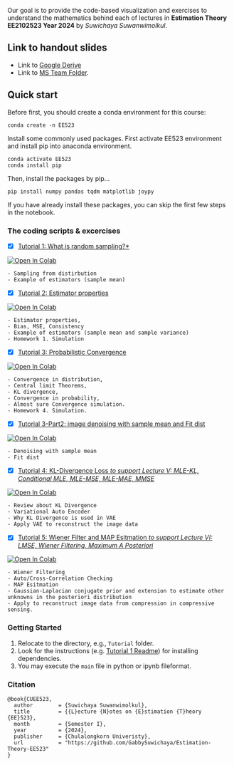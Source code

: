  

Our goal is to provide the code-based visualization and exercises to understand the mathematics behind each of lectures in **Estimation Theory EE2102523 Year 2024** by *Suwichaya Suwanwimolkul*.


## Link to handout slides

- Link to [Google Derive](https://drive.google.com/drive/folders/1ay16iXuyqeCj_OQwCk_2MEGkXoVsAEs1?usp=sharing)   
- Link to [MS Team Folder](https://teams.microsoft.com/_#/school/FileBrowserTabApp/General?groupId=2d8dd0eb-8fac-4cdb-8dd7-d70a1e9ab3b4&threadId=19:KkkpzATb2QVQXJ7M_IP5WYUzIkOVGtQLC2BX0QROmd01@thread.tacv2&ctx=channel). 

## Quick start

Before first, you should create a conda environment for this course:

```
conda create -n EE523
```

Install some commonly used packages. 
First activate EE523 environment and install pip into anaconda environment. 

```
conda activate EE523
conda install pip 
```

Then, install the packages by pip... 

``` 
pip install numpy pandas tqdm matplotlib joypy
```

If you have already install these packages, you can skip the first few steps in the notebook.  



### The coding scripts & excercises 



- [x] [Tutorial 1: What is random sampling?* ](Tutorial1/main.ipynb) 

<a target="_blank" href="https://colab.research.google.com/github/GabbySuwichaya/Estimation-Theory-EE523/blob/master/Tutorial1/main.ipynb">
  <img src="https://colab.research.google.com/assets/colab-badge.svg" alt="Open In Colab"/>
</a>

    - Sampling from distirbution
    - Example of estimators (sample mean) 
 
- [x] [Tutorial 2: Estimator properties](Tutorial2/main.ipynb) 

<a target="_blank" href="https://colab.research.google.com/github/GabbySuwichaya/Estimation-Theory-EE523/blob/master/Tutorial2/main.ipynb">
  <img src="https://colab.research.google.com/assets/colab-badge.svg" alt="Open In Colab"/>
</a>

    - Estimator properties, 
    - Bias, MSE, Consistency 
    - Example of estimators (sample mean and sample variance)  
    - Homework 1. Simulation 

- [x] [Tutorial 3: Probabilistic Convergence](Tutorial3/main.ipynb) 

<a target="_blank" href="https://colab.research.google.com/github/GabbySuwichaya/Estimation-Theory-EE523/blob/master/Tutorial3/main.ipynb">
  <img src="https://colab.research.google.com/assets/colab-badge.svg" alt="Open In Colab"/>
</a>

    - Convergence in distribution, 
    - Central limit Theorems, 
    - KL divergence, 
    - Convergence in probability, 
    - Almost sure Convergence simulation. 
    - Homework 4. Simulation. 

- [x] [Tutorial 3-Part2: image denoising with sample mean and Fit dist](Tutorial3part2/main.ipynb) 

<a target="_blank" href="https://colab.research.google.com/github/GabbySuwichaya/Estimation-Theory-EE523/blob/master/Tutorial3part2/main.ipynb">
  <img src="https://colab.research.google.com/assets/colab-badge.svg" alt="Open In Colab"/>
</a>

    - Denoising with sample mean
    - Fit dist

- [x] [Tutorial 4: KL-Divergence Loss *to support Lecture V: MLE-KL, Conditional MLE,  MLE-MSE, MLE-MAE, MMSE*](Tutorial4/main.ipynb) 

<a target="_blank" href="https://colab.research.google.com/github/GabbySuwichaya/Estimation-Theory-EE523/blob/master/Tutorial4/main.ipynb">
  <img src="https://colab.research.google.com/assets/colab-badge.svg" alt="Open In Colab"/>
</a>

    - Review about KL Divergence 
    - Variational Auto Encoder
    - Why KL Divergence is used in VAE
    - Apply VAE to reconstruct the image data

- [x] [Tutorial 5: Wiener Filter and MAP Esitmation *to support Lecture VI: LMSE, Wiener Filtering, Maximum A Posteriori*](Tutorial5/main.ipynb)

<a target="_blank" href="https://colab.research.google.com/github/GabbySuwichaya/Estimation-Theory-EE523/blob/master/Tutorial5/main.ipynb">
  <img src="https://colab.research.google.com/assets/colab-badge.svg" alt="Open In Colab"/>
</a>

    - Wiener Filtering
    - Auto/Cross-Correlation Checking 
    - MAP Esitmation 
    - Gaussian-Laplacian conjugate prior and extension to estimate other unknowns in the posteriori distribution
    - Apply to reconstruct image data from compression in compressive sensing.

<!-- - [x] [Coding: System Checking for Jypyter Notebook Grading*](Coding/Step0_Testing.ipynb)

<a target="_blank" href="https://colab.research.google.com/github/GabbySuwichaya/Estimation-Theory-EE523/blob/master/Coding/Step0_Testing.ipynb">
  <img src="https://colab.research.google.com/assets/colab-badge.svg" alt="Open In Colab"/>
</a>

    - Please follow the following steps, so that I can check if the system is working fine for the actual grading. 
    - Please implement your work in the provided `.ipynb` file.   
    - Once you finished, put the current folder that contains your `.ipynb` file into a new folder that has  your student id  as the folder name.  
    - For example,  `6470160121/Coding/Step0_Testing.ipynb` (VERY IMPORTANT) 
    - When you finished, please zip the folder (`6470160121.zip`) and submit it into  `Testing_NotebookGrading` folder in MS Team Folder  -->

<!-- - [x] [Homework 4](Homework4/simulation.ipynb)   

<a target="_blank" href="https://colab.research.google.com/github/GabbySuwichaya/Estimation-Theory-EE523/blob/master/Homework4/simulation.ipynb">
  <img src="https://colab.research.google.com/assets/colab-badge.svg" alt="Open In Colab"/>
</a>  -->

<!-- Total scores is 30 that is to be collected as 20 scores for your Homework 4.  

Please read [Homework4 Readme](Homework4/Readme.md) carefully 

    - You can also visit the simulation homework with the attached google collab link.    
    - Deadline 06/12/2023 
       -->

### Getting Started

1. Relocate to the directory, e.g., `Tutorial` folder.
2. Look for the  instructions (e.g. [Tutorial 1 Readme](Tutorial1/Readme.md)) for installing dependencies. 
3. You may execute the `main` file in python or ipynb fileformat. 

 

### Citation 

```
@book{CUEE523,
  author        = {Suwichaya Suwanwimolkul},
  title         = {{L}ecture {N}otes on {E}stimation {T}heory {EE}523},
  month         = {Semester I},
  year          = {2024},
  publisher     = {Chulalongkorn Univeristy},
  url           = "https://github.com/GabbySuwichaya/Estimation-Theory-EE523"
}
```